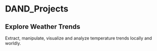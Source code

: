 # DAND_Projects

## Explore Weather Trends

Extract, manipulate, visualize and analyze temperature trends locally and worldly.
